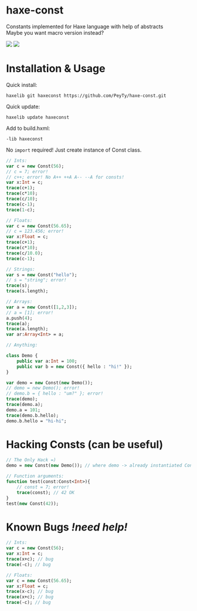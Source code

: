 haxe-const
==========

Constants implemented for Haxe language with help of abstracts<br>
Maybe you want macro version instead?

<a href="http://peyty.github.io#donate"><img src="http://peyty.github.io/images/donate.png"></a>
<a href="http://peyty.github.io#hireme"><img src="http://peyty.github.io/images/hireme.png"></a>

Installation & Usage
=====
Quick install:
```
haxelib git haxeconst https://github.com/PeyTy/haxe-const.git
```
Quick update:
```
haxelib update haxeconst
```
Add to build.hxml:
```
-lib haxeconst
```
No ```import``` required!
Just create instance of Const class.

```haxe
// Ints:
var c = new Const(56);
// c = 7; error!
// c++; error! No A++ ++A A-- --A for consts!
var x:Int = c;
trace(c+1);
trace(c*10);
trace(c/10);
trace(c-1);
trace(1-c);

// Floats:
var c = new Const(56.65);
// c = 123.456; error!
var x:Float = c;
trace(c+1);
trace(c*10);
trace(c/10.0);
trace(c-1);

// Strings:
var s = new Const("hello");
// s = "string"; error!
trace(s);
trace(s.length);

// Arrays:
var a = new Const([1,2,3]);
// a = [1]; error!
a.push(4);
trace(a);
trace(a.length);
var ar:Array<Int> = a;

// Anything:

class Demo {
	public var a:Int = 100;
	public var b = new Const({ hello : "hi!" });
}

var demo = new Const(new Demo());
// demo = new Demo(); error!
// demo.b = { hello : "um?" }; error!
trace(demo);
trace(demo.a);
demo.a = 101;
trace(demo.b.hello);
demo.b.hello = "hi-hi";
```

Hacking Consts (can be useful)
=====
```haxe
// The Only Hack =)
demo = new Const(new Demo()); // where demo -> already instantiated Const

// Function arguments:
function test(const:Const<Int>){
	// const = 7; error!
	trace(const); // 42 OK
}
test(new Const(42));
```

Known Bugs *!need help!*
=====
```haxe
// Ints:
var c = new Const(56);
var x:Int = c;
trace(x+c); // bug
trace(-c); // bug
```

```haxe
// Floats:
var c = new Const(56.65);
var x:Float = c;
trace(x-c); // bug
trace(x+c); // bug
trace(-c); // bug
```
